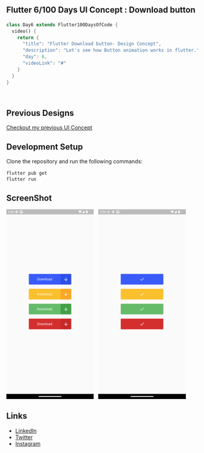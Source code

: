 ## Flutter 6/100 Days UI Concept : Download button

```dart
class Day6 extends Flutter100DaysOfCode {
  video() {
    return {
      "title": "Flutter Download button- Design Concept",
      "description": "Let's see how Button animation works in flutter.",
      "day": 6,
      "videoLink": "#"
    }
  }
}
```

<br>

## Previous Designs

[Checkout my previous UI Concept](https://www.linkedin.com/feed/update/urn:li:activity:7033485137711390720/)
<br>

## Development Setup

Clone the repository and run the following commands:

```
flutter pub get
flutter run
```

## ScreenShot

<img src="assets/screenshoots/one.png" height="500em" />&nbsp;&nbsp;&nbsp;<img src="assets/screenshoots/two.png" height="500em" />

## Links

* [LinkedIn](https://www.linkedin.com/in/patrick-wilfried-kamelan-2b388a115/)
* [Twitter](https://twitter.com/KamelanPatrick)
* [Instagram](https://www.instagram.com/patrickispoppin/)
